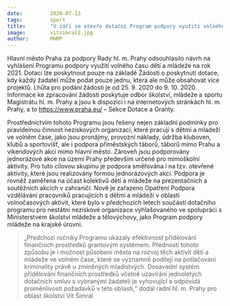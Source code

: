 ```yaml
---
date:         2020-07-13
tags:         sport
title:        "V září se otevře dotační Program podpory využití volného času dětí a mládeže na rok 2021"
image: 	      vitsimral2.jpg
author:       MHMP
---
```


Hlavní město Praha za podpory Rady hl. m. Prahy odsouhlasilo návrh na vyhlášení Programu podpory využití volného času dětí a mládeže na rok 2021. Dotaci lze poskytnout pouze na základě Žádosti o poskytnutí dotace, kdy každý žadatel může podat pouze jednu, která ale může obsahovat více projektů. Lhůta pro podání žádosti je od 25. 9. 2020 do 9. 10. 2020. Informace ke zpracování žádosti poskytuje odbor školství, mládeže a sportu Magistrátu hl. m. Prahy a jsou k dispozici i na internetových stránkách hl. m. Prahy, a to <https://www.praha.eu/> – Sekce Dotace a Granty.

Prostřednictvím tohoto Programu jsou řešeny nejen základní podmínky pro pravidelnou činnost neziskových organizací, které pracují s dětmi a mládeží ve volném čase, jako jsou pronájmy, provozní náklady, údržba kluboven, klubů a sportovišť, ale i podpora příměstských táborů, táborů mimo Prahu a víkendových akcí mimo hlavní město. Zároveň jsou podporovány jednorázové akce na území Prahy především určené pro mimoškolní aktivity. Pro tuto cílovou skupinu je podpora směřována i na tzv. otevřené aktivity, které jsou realizovány formou jednorázových akcí. Podpora je rovněž zaměřena na účast kolektivů dětí a mládeže na prezentačních a soutěžních akcích v zahraničí. Nově je zařazeno Opatření Podpora vzdělávání pracovníků pracujících s dětmi a mládeží v oblasti volnočasových aktivit, které bylo v předchozích letech součástí dotačního programu pro nestátní neziskové organizace vyhlašovaného ve spolupráci s Ministerstvem školství mládeže a tělovýchovy, jako Program podpory mládeže na krajské úrovni.

> „Předchozí ročníky Programu ukázaly efektivnost přidělování finančních prostředků grantovým systémem. Předností tohoto způsobu je i možnost působení města na rozvoj těch aktivit dětí a mládeže ve volném čase, které se významně podílejí na potlačování kriminality právě u zmíněných mladistvých. Dosavadní systém přidělování finančních prostředků včetně uzavírání jednoletých dotačních smluv s vybranými žadateli je vyhovující a odpovídá proměnlivosti požadavků v této oblasti,“ dodal radní hl. m. Prahy pro oblast školství Vít Šimral
